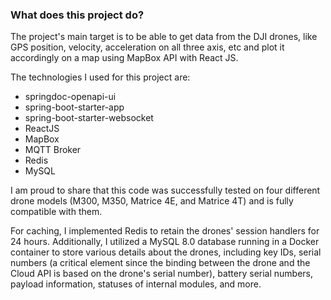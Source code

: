 ### What does this project do? 

The project's main target is to be able to get data from the DJI drones, like GPS position, velocity, acceleration on all three axis, etc and plot it accordingly on a map using MapBox API with React JS.

The technologies I used for this project are:

* springdoc-openapi-ui
* spring-boot-starter-app
* spring-boot-starter-websocket
* ReactJS
* MapBox
* MQTT Broker
* Redis
* MySQL
  
I am proud to share that this code was successfully tested on four different drone models (M300, M350, Matrice 4E, and Matrice 4T) and is fully compatible with them.

For caching, I implemented Redis to retain the drones' session handlers for 24 hours. Additionally, I utilized a MySQL 8.0 database running in a Docker container to store various details about the drones, including key IDs, serial numbers (a critical element since the binding between the drone and the Cloud API is based on the drone's serial number), battery serial numbers, payload information, statuses of internal modules, and more.
